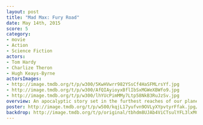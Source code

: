 ```yaml
---
layout: post
title: "Mad Max: Fury Road"
date: May 14th, 2015
score: 5
category:
- movie
- Action
- Science Fiction
actors:
- Tom Hardy
- Charlize Theron
- Hugh Keays-Byrne
actorsImages:
- http://image.tmdb.org/t/p/w300/5KwHVwrr982YSsCf4HaSFMLrsYf.jpg
- http://image.tmdb.org/t/p/w300/AfQIAyioyxBflIbSxMGWeXBWfo9.jpg
- http://image.tmdb.org/t/p/w300/lhYUcPimMMy7Ltp58NkB3RuJzSv.jpg
overview: An apocalyptic story set in the furthest reaches of our planet, in a stark desert landscape where humanity is broken, and most everyone is crazed fighting for the necessities of life. Within this world exist two rebels on the run who just might be able to restore order. There's Max, a man of action and a man of few words, who seeks peace of mind following the loss of his wife and child in the aftermath of the chaos. And Furiosa, a woman of action and a woman who believes her path to survival may be achieved if she can make it across the desert back to her childhood homeland.
poster: http://image.tmdb.org/t/p/w500/kqjL17yufvn9OVLyXYpvtyrFfak.jpg/
backdrop: http://image.tmdb.org/t/p/original/tbhdm8UJAb4ViCTsulYFL3lxMCd.jpg
---
```

